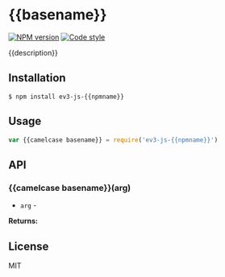 
# {{basename}}

[![NPM version][npm-image]][npm-url]
[![Code style][standard-image]][standard-url]

{{description}}

## Installation

    $ npm install ev3-js-{{npmname}}

## Usage

```js
var {{camelcase basename}} = require('ev3-js-{{npmname}}')

```

## API

### {{camelcase basename}}(arg)

- `arg` -

**Returns:**

## License

MIT

[standard-image]: https://img.shields.io/badge/code%20style-standard-brightgreen.svg?style=flat
[standard-url]: https://github.com/feross/standard
[npm-image]: https://img.shields.io/npm/v/ev3-js-{{npmname}}.svg?style=flat-square
[npm-url]: https://npmjs.org/package/ev3-js-{{npmname}}
